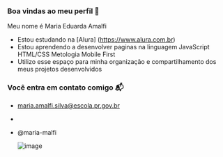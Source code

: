 ### Boa vindas ao meu perfil 💙

Meu nome é Maria Eduarda Amalfi

- Estou estudando na [Alura] (https://www.alura.com.br)
- Estou aprendendo a  desenvolver paginas  na linguagem JavaScript HTML/CSS Metologia Mobile First
- Utilizo esse espaço para minha organização e compartilhamento dos meus projetos desenvolvidos

 ### Você entra  em contato comigo 📬

- maria.amalfi.silva@escola.pr.gov.br
- 
- @maria-malfi


  ![image](https://github.com/maria-malfi/maria-malfi/assets/128652455/5871b624-fd07-47f1-b4b2-c065cdc91595)

